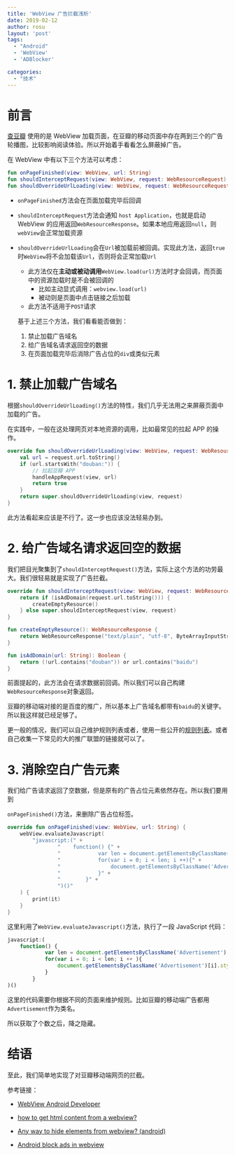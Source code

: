 ```yaml
---
title: 'WebView 广告拦截浅析'
date: 2019-02-12
author: rosu
layout: 'post'
tags:
  - "Android"
  - 'WebView'
  - 'ADBlocker'

categories:
  - "技术"
---
```


# 前言

[查豆瓣](https://github.com/rosuH/SearchInDouban) 使用的是 WebView 加载页面，在豆瓣的移动页面中存在两到三个的广告轮播图，比较影响阅读体验。所以开始着手看看怎么屏蔽掉广告。

在 WebView 中有以下三个方法可以考虑：

```kotlin
fun onPageFinished(view: WebView, url: String)
fun shouldInterceptRequest(view: WebView, request: WebResourceRequest): WebResourceResponse? 
fun shouldOverrideUrlLoading(view: WebView, request: WebResourceRequest): Boolean 
```

- `onPageFinished`方法会在页面加载完毕后回调

- `shouldInterceptRequest`方法会通知 `host Application`，也就是启动 WebView 的应用返回`WebResourceResponse`。如果本地应用返回`null`，则`webView`会正常加载资源

- `shouldOverrideUrlLoading`会在`Url`被加载前被回调。实现此方法，返回`true`时`WebView`将不会加载该`Url`，否则将会正常加载`Url`

  - 此方法仅在**主动或被动调用**`WebView.load(url)`方法时才会回调，而页面中的资源加载时是不会被回调的
    - 比如主动显式调用：`webview.load(url)`
    - 被动则是页面中点击链接之后加载
  - 此方法不适用于`POST`请求

  基于上述三个方法，我们看看能否做到：

  1. 禁止加载广告域名
  2. 给广告域名请求返回空的数据
  3. 在页面加载完毕后消除广告占位的`div`或类似元素

# 1. 禁止加载广告域名

根据`shouldOverrideUrlLoading()`方法的特性，我们几乎无法用之来屏蔽页面中加载的广告。

  在实践中，一般在这处理网页对本地资源的调用，比如最常见的拉起 APP 的操作。

  ```kotlin
  override fun shouldOverrideUrlLoading(view: WebView, request: WebResourceRequest): Boolean {
      val url = request.url.toString()
      if (url.startsWith("douban:")) {
          // 拉起豆瓣 APP
          handleAppRequest(view, url)
          return true
      }
      return super.shouldOverrideUrlLoading(view, request)
  }
  ```

此方法看起来应该是不行了。这一步也应该没法轻易办到。

# 2. 给广告域名请求返回空的数据

我们把目光聚集到了`shouldInterceptRequest()`方法，实际上这个方法的功劳最大。我们很轻易就是实现了广告拦截。

```kotlin
override fun shouldInterceptRequest(view: WebView, request: WebResourceRequest): WebResourceResponse? {
    return if (isAdDomain(request.url.toString())) {
        createEmptyResource()
    } else super.shouldInterceptRequest(view, request)
}

fun createEmptyResource(): WebResourceResponse {
    return WebResourceResponse("text/plain", "utf-8", ByteArrayInputStream("".toByteArray()))
}

fun isAdDomain(url: String): Boolean {
    return (!url.contains("douban")) or url.contains("baidu")
}
```

前面提起的，此方法会在请求数据前回调。所以我们可以自己构建`WebResourceResponse`对象返回。

豆瓣的移动端对接的是百度的推广，所以基本上广告域名都带有`baidu`的关键字。所以我这样就已经足够了。

更一般的情况，我们可以自己维护规则列表或者，使用一些公开的[规则列表](https://easylist.to/easylist/easylist.txt)。或者自己收集一下常见的大的推广联盟的链接就可以了。

# 3. 消除空白广告元素

我们给广告请求返回了空数据，但是原有的广告占位元素依然存在。所以我们要用到

`onPageFinished()`方法，来删除广告占位标签。

```kotlin
override fun onPageFinished(view: WebView, url: String) {
    webView.evaluateJavascript(
        "javascript:(" +
                "    function() {" +
                "            var len = document.getElementsByClassName('Advertisement').length; " +
                "            for(var i = 0; i < len; i ++){" +
                "                document.getElementsByClassName('Advertisement')[i].style.display = 'none'" +
                "            }" +
                "        }" +
                ")()"
    ) {
        print(it)
    }
}
```

这里利用了`WebView.evaluateJavascript()`方法，执行了一段 JavaScript 代码：

```javascript
javascript:(
    function() {
            var len = document.getElementsByClassName('Advertisement').length;
            for(var i = 0; i < len; i ++ ){
                document.getElementsByClassName('Advertisement')[i].style.display = 'none'
            }
        }
)()
```

这里的代码需要你根据不同的页面来维护规则。比如豆瓣的移动端广告都用`Advertisement`作为类名。

所以获取了个数之后，降之隐藏。

# 结语

至此，我们简单地实现了对豆瓣移动端网页的拦截。

参考链接：

- [WebView Android Developer](https://developer.android.com/reference/android/webkit/WebView)

- [how to get html content from a webview?](https://stackoverflow.com/questions/8200945/how-to-get-html-content-from-a-webview)

- [Any way to hide elements from webview? (android)](https://stackoverflow.com/questions/3029926/any-way-to-hide-elements-from-webview-android)

- [Android block ads in webview](https://stackoverflow.com/questions/24547446/android-block-ads-in-webview)
